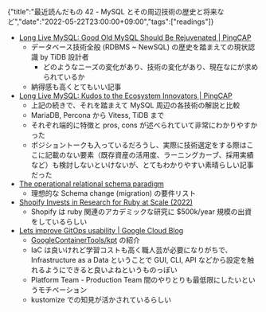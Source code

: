 {"title":"最近読んだもの 42 - MySQL とその周辺技術の歴史と将来など","date":"2022-05-22T23:00:00+09:00","tags":["readings"]}

- [Long Live MySQL: Good Old MySQL Should Be Rejuvenated \| PingCAP](https://en.pingcap.com/blog/long-live-mysql-good-old-mysql-should-be-rejuvenated/)
    - データベース技術全般 (RDBMS ~ NewSQL) の歴史を踏まえての現状認識 by TiDB 設計者
        - どのようなニーズの変化があり、技術の変化があり、現在なにが求められているか
    - 納得感も高くとてもいい記事
- [Long Live MySQL: Kudos to the Ecosystem Innovators \| PingCAP](https://en.pingcap.com/blog/long-live-mysql-kudos-to-the-ecosystem-innovators/)
    - 上記の続きで、それを踏まえて MySQL 周辺の各技術の解説と比較
    - MariaDB, Percona から Vitess, TiDB まで
    - それぞれ端的に特徴と pros, cons が述べられていて非常にわかりやすかった
    - ポジショントークも入っているだろうし、実際に技術選定をする際はここに記載のない要素（既存資産の活用度、ラーニングカーブ、採用実績など）も検討しないといけないが、とてもわかりやすい素晴らしい記事だった
- [The operational relational schema paradigm](https://planetscale.com/blog/the-operational-relational-schema-paradigm)
    - 理想的な Schema change (migration) の要件リスト
- [Shopify Invests in Research for Ruby at Scale \(2022\)](https://shopify.engineering/shopify-ruby-at-scale-research-investment)
    - Shopify は ruby 関連のアカデミックな研究に $500k/year 規模の出資をしているらしい
- [Lets improve GitOps usability \| Google Cloud Blog](https://cloud.google.com/blog/products/containers-kubernetes/lets-improve-gitops-usability)
    - [GoogleContainerTools/kpt](https://github.com/GoogleContainerTools/kpt) の紹介
    - IaC は良いけれど学習コストも高く職人芸が必要になりがちで、Infrastructure as a Data ということで GUI, CLI, API などから設定を触れるようにできると良いよねというものっぽい
    - Platform Team - Production Team 間のやりとりも最低限にしたいというモチベーション
    - kustomize での知見が活かされているらしい
